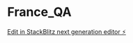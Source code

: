 # France_QA

[Edit in StackBlitz next generation editor ⚡️](https://stackblitz.com/~/github.com/cpopiol22/France_QA)